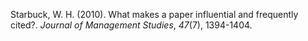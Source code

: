 Starbuck, W. H. (2010). What makes a paper influential and frequently cited?. _Journal of Management Studies_, _47_(7), 1394-1404.
